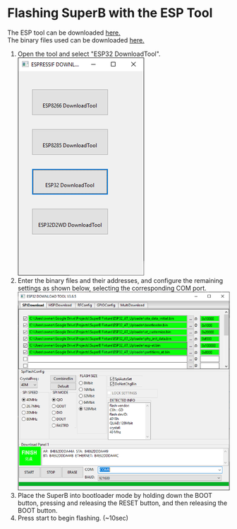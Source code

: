 # Flashing SuperB with the ESP Tool

The ESP tool can be downloaded [here.](https://www.espressif.com/en/support/download/other-tools)  
The binary files used can be downloaded [here.](ESP32_AT_Uploader.zip)

1. Open the tool and select "ESP32 DownloadTool".
![Image showing tool selection screen, "ESP32 DownloadTool" is selected](/images/ESP_Tool/1.png)
2. Enter the binary files and their addresses, and configure the remaining settings as shown below, selecting the corresponding COM port.
![Image showing settings for the ESP tool](/images/ESP_Tool/2.png)
3. Place the SuperB into bootloader mode by holding down the BOOT button, pressing and releasing the RESET button, and then releasing the BOOT button.
4. Press start to begin flashing. (~10sec)
